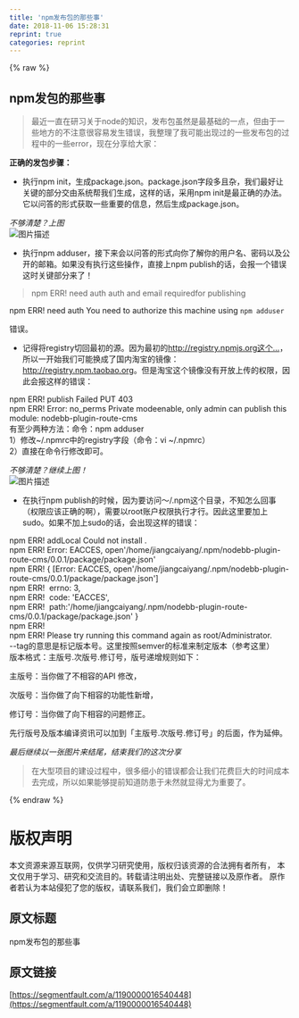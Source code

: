 ```yaml
---
title: 'npm发布包的那些事' 
date: 2018-11-06 15:28:31
reprint: true
categories: reprint
---
```


{% raw %}
<h2 id="articleHeader0">npm&#x53D1;&#x5305;&#x7684;&#x90A3;&#x4E9B;&#x4E8B;</h2><blockquote>&#x6700;&#x8FD1;&#x4E00;&#x76F4;&#x5728;&#x7814;&#x4E60;&#x5173;&#x4E8E;node&#x7684;&#x77E5;&#x8BC6;&#xFF0C;&#x53D1;&#x5E03;&#x5305;&#x867D;&#x7136;&#x662F;&#x6700;&#x57FA;&#x7840;&#x7684;&#x4E00;&#x70B9;&#xFF0C;&#x4F46;&#x7531;&#x4E8E;&#x4E00;&#x4E9B;&#x5730;&#x65B9;&#x7684;&#x4E0D;&#x6CE8;&#x610F;&#x5F88;&#x5BB9;&#x6613;&#x53D1;&#x751F;&#x9519;&#x8BEF;&#xFF0C;&#x6211;&#x6574;&#x7406;&#x4E86;&#x6211;&#x53EF;&#x80FD;&#x51FA;&#x73B0;&#x8FC7;&#x7684;&#x4E00;&#x4E9B;&#x53D1;&#x5E03;&#x5305;&#x7684;&#x8FC7;&#x7A0B;&#x4E2D;&#x7684;&#x4E00;&#x4E9B;error&#xFF0C;&#x73B0;&#x5728;&#x5206;&#x4EAB;&#x7ED9;&#x5927;&#x5BB6;&#xFF1A;</blockquote><p><strong>&#x6B63;&#x786E;&#x7684;&#x53D1;&#x5305;&#x6B65;&#x9AA4;&#xFF1A;</strong></p><ul><li>&#x6267;&#x884C;npm init&#xFF0C;&#x751F;&#x6210;package.json&#x3002;package.json&#x5B57;&#x6BB5;&#x591A;&#x4E14;&#x6742;&#xFF0C;&#x6211;&#x4EEC;&#x6700;&#x597D;&#x8BA9;&#x5173;&#x952E;&#x7684;&#x90E8;&#x5206;&#x4EA4;&#x7531;&#x7CFB;&#x7EDF;&#x5E2E;&#x6211;&#x4EEC;&#x751F;&#x6210;&#xFF0C;&#x8FD9;&#x6837;&#x7684;&#x8BDD;&#xFF0C;&#x91C7;&#x7528;npm init&#x662F;&#x6700;&#x6B63;&#x786E;&#x7684;&#x529E;&#x6CD5;&#x3002;&#x5B83;&#x4EE5;&#x95EE;&#x7B54;&#x7684;&#x5F62;&#x5F0F;&#x83B7;&#x53D6;&#x4E00;&#x4E9B;&#x91CD;&#x8981;&#x7684;&#x4FE1;&#x606F;&#xFF0C;&#x7136;&#x540E;&#x751F;&#x6210;package.json&#x3002;</li></ul><p><em>&#x4E0D;&#x591F;&#x6E05;&#x695A;&#xFF1F;&#x4E0A;&#x56FE;</em><br><span class="img-wrap"><img data-src="/img/bVbhyBc?w=789&amp;h=48" src="https://static.alili.tech/img/bVbhyBc?w=789&amp;h=48" alt="&#x56FE;&#x7247;&#x63CF;&#x8FF0;" title="&#x56FE;&#x7247;&#x63CF;&#x8FF0;" style="cursor:pointer;display:inline"></span></p><ul><li>&#x6267;&#x884C;npm adduser&#xFF0C;&#x63A5;&#x4E0B;&#x6765;&#x4F1A;&#x4EE5;&#x95EE;&#x7B54;&#x7684;&#x5F62;&#x5F0F;&#x5411;&#x4F60;&#x4E86;&#x89E3;&#x4F60;&#x7684;&#x7528;&#x6237;&#x540D;&#x3001;&#x5BC6;&#x7801;&#x4EE5;&#x53CA;&#x516C;&#x5F00;&#x7684;&#x90AE;&#x7BB1;&#x3002;&#x5982;&#x679C;&#x6CA1;&#x6709;&#x6267;&#x884C;&#x8FD9;&#x4E9B;&#x64CD;&#x4F5C;&#xFF0C;&#x76F4;&#x63A5;&#x4E0A;npm publish&#x7684;&#x8BDD;&#xFF0C;&#x4F1A;&#x62A5;&#x4E00;&#x4E2A;&#x9519;&#x8BEF;&#x8FD9;&#x65F6;&#x5173;&#x952E;&#x90E8;&#x5206;&#x6765;&#x4E86;&#xFF01;</li></ul><blockquote>npm ERR! need auth auth and email requiredfor publishing</blockquote><p>npm ERR! need auth You need to authorize this machine using <code>npm adduser</code></p><p>&#x9519;&#x8BEF;&#x3002;</p><ul><li>&#x8BB0;&#x5F97;&#x5C06;registry&#x5207;&#x56DE;&#x6700;&#x521D;&#x7684;&#x6E90;&#x3002;&#x56E0;&#x4E3A;&#x6700;&#x521D;&#x7684;<a href="http://registry.npmjs.org%E8%BF%99%E4%B8%AA%E6%BA%90%E5%9B%BD%E5%86%85%E7%94%A8%E6%88%B7%E8%AE%BF%E9%97%AE%E9%9D%9E%E5%B8%B8%E6%85%A2" rel="nofollow noreferrer" target="_blank">http://registry.npmjs.org&#x8FD9;&#x4E2A;...</a>&#xFF0C;&#x6240;&#x4EE5;&#x4E00;&#x5F00;&#x59CB;&#x6211;&#x4EEC;&#x53EF;&#x80FD;&#x6362;&#x6210;&#x4E86;&#x56FD;&#x5185;&#x6DD8;&#x5B9D;&#x7684;&#x955C;&#x50CF;&#xFF1A;<a href="http://registry.npm.taobao.org" rel="nofollow noreferrer" target="_blank">http://registry.npm.taobao.org</a>&#x3002;&#x4F46;&#x662F;&#x6DD8;&#x5B9D;&#x8FD9;&#x4E2A;&#x955C;&#x50CF;&#x6CA1;&#x6709;&#x5F00;&#x653E;&#x4E0A;&#x4F20;&#x7684;&#x6743;&#x9650;&#xFF0C;&#x56E0;&#x6B64;&#x4F1A;&#x62A5;&#x8FD9;&#x6837;&#x7684;&#x9519;&#x8BEF;&#xFF1A;</li></ul><p>npm ERR! publish Failed PUT 403<br>npm ERR! Error: no_perms Private modeenable, only admin can publish this module: nodebb-plugin-route-cms<br>&#x6709;&#x81F3;&#x5C11;&#x4E24;&#x79CD;&#x65B9;&#x6CD5;&#xFF1A;&#x547D;&#x4EE4;&#xFF1A;npm adduser<br>1&#xFF09;&#x4FEE;&#x6539;~/.npmrc&#x4E2D;&#x7684;registry&#x5B57;&#x6BB5;&#xFF08;&#x547D;&#x4EE4;&#xFF1A;vi ~/.npmrc&#xFF09;<br>2&#xFF09;&#x76F4;&#x63A5;&#x5728;&#x547D;&#x4EE4;&#x884C;&#x4FEE;&#x6539;&#x5373;&#x53EF;&#x3002;</p><p><em>&#x4E0D;&#x591F;&#x6E05;&#x695A;&#xFF1F;&#x7EE7;&#x7EED;&#x4E0A;&#x56FE;&#xFF01;</em><br><span class="img-wrap"><img data-src="/img/bVbhyBW?w=727&amp;h=43" src="https://static.alili.tech/img/bVbhyBW?w=727&amp;h=43" alt="&#x56FE;&#x7247;&#x63CF;&#x8FF0;" title="&#x56FE;&#x7247;&#x63CF;&#x8FF0;" style="cursor:pointer;display:inline"></span></p><ul><li>&#x5728;&#x6267;&#x884C;npm publish&#x7684;&#x65F6;&#x5019;&#xFF0C;&#x56E0;&#x4E3A;&#x8981;&#x8BBF;&#x95EE;&#xFF5E;/.npm&#x8FD9;&#x4E2A;&#x76EE;&#x5F55;&#xFF0C;&#x4E0D;&#x77E5;&#x600E;&#x4E48;&#x56DE;&#x4E8B;&#xFF08;&#x6743;&#x9650;&#x5E94;&#x8BE5;&#x6B63;&#x786E;&#x7684;&#x554A;&#xFF09;&#xFF0C;&#x9700;&#x8981;&#x4EE5;root&#x8D26;&#x6237;&#x6743;&#x9650;&#x6267;&#x884C;&#x624D;&#x884C;&#x3002;&#x56E0;&#x6B64;&#x8FD9;&#x91CC;&#x8981;&#x52A0;&#x4E0A;sudo&#x3002;&#x5982;&#x679C;&#x4E0D;&#x52A0;&#x4E0A;sudo&#x7684;&#x8BDD;&#xFF0C;&#x4F1A;&#x51FA;&#x73B0;&#x8FD9;&#x6837;&#x7684;&#x9519;&#x8BEF;&#xFF1A;</li></ul><p>npm ERR! addLocal Could not install .<br>npm ERR! Error: EACCES, open&apos;/home/jiangcaiyang/.npm/nodebb-plugin-route-cms/0.0.1/package/package.json&apos;<br>npm ERR!&#xA0;{ [Error: EACCES, open&apos;/home/jiangcaiyang/.npm/nodebb-plugin-route-cms/0.0.1/package/package.json&apos;]<br>npm ERR!&#xA0;&#xA0;errno: 3,<br>npm ERR!&#xA0;&#xA0;code: &apos;EACCES&apos;,<br>npm ERR!&#xA0;&#xA0;path:&apos;/home/jiangcaiyang/.npm/nodebb-plugin-route-cms/0.0.1/package/package.json&apos; }<br>npm ERR!<br>npm ERR! Please try running this command again as root/Administrator.<br>--tag&#x7684;&#x610F;&#x601D;&#x662F;&#x6807;&#x8BB0;&#x7248;&#x672C;&#x53F7;&#x3002;&#x8FD9;&#x91CC;&#x6309;&#x7167;semver&#x7684;&#x6807;&#x51C6;&#x6765;&#x5236;&#x5B9A;&#x7248;&#x672C;&#xFF08;&#x53C2;&#x8003;&#x8FD9;&#x91CC;&#xFF09;<br>&#x7248;&#x672C;&#x683C;&#x5F0F;&#xFF1A;&#x4E3B;&#x7248;&#x53F7;.&#x6B21;&#x7248;&#x53F7;.&#x4FEE;&#x8BA2;&#x53F7;&#xFF0C;&#x7248;&#x53F7;&#x9012;&#x589E;&#x89C4;&#x5219;&#x5982;&#x4E0B;&#xFF1A;</p><p>&#x4E3B;&#x7248;&#x53F7;&#xFF1A;&#x5F53;&#x4F60;&#x505A;&#x4E86;&#x4E0D;&#x76F8;&#x5BB9;&#x7684;API &#x4FEE;&#x6539;&#xFF0C;</p><p>&#x6B21;&#x7248;&#x53F7;&#xFF1A;&#x5F53;&#x4F60;&#x505A;&#x4E86;&#x5411;&#x4E0B;&#x76F8;&#x5BB9;&#x7684;&#x529F;&#x80FD;&#x6027;&#x65B0;&#x589E;&#xFF0C;</p><p>&#x4FEE;&#x8BA2;&#x53F7;&#xFF1A;&#x5F53;&#x4F60;&#x505A;&#x4E86;&#x5411;&#x4E0B;&#x76F8;&#x5BB9;&#x7684;&#x95EE;&#x9898;&#x4FEE;&#x6B63;&#x3002;</p><p>&#x5148;&#x884C;&#x7248;&#x53F7;&#x53CA;&#x7248;&#x672C;&#x7F16;&#x8BD1;&#x8D44;&#x8BAF;&#x53EF;&#x4EE5;&#x52A0;&#x5230;&#x300C;&#x4E3B;&#x7248;&#x53F7;.&#x6B21;&#x7248;&#x53F7;.&#x4FEE;&#x8BA2;&#x53F7;&#x300D;&#x7684;&#x540E;&#x9762;&#xFF0C;&#x4F5C;&#x4E3A;&#x5EF6;&#x4F38;&#x3002;</p><p><em>&#x6700;&#x540E;&#x7EE7;&#x7EED;&#x4EE5;&#x4E00;&#x5F20;&#x56FE;&#x7247;&#x6765;&#x7ED3;&#x5C3E;&#xFF0C;&#x7ED3;&#x675F;&#x6211;&#x4EEC;&#x7684;&#x8FD9;&#x6B21;&#x5206;&#x4EAB;</em></p><blockquote>&#x5728;&#x5927;&#x578B;&#x9879;&#x76EE;&#x7684;&#x5EFA;&#x8BBE;&#x8FC7;&#x7A0B;&#x4E2D;&#xFF0C;&#x5F88;&#x591A;&#x7EC6;&#x5C0F;&#x7684;&#x9519;&#x8BEF;&#x90FD;&#x4F1A;&#x8BA9;&#x6211;&#x4EEC;&#x82B1;&#x8D39;&#x5DE8;&#x5927;&#x7684;&#x65F6;&#x95F4;&#x6210;&#x672C;&#x53BB;&#x5B8C;&#x6210;&#xFF0C;&#x6240;&#x4EE5;&#x5982;&#x679C;&#x80FD;&#x591F;&#x63D0;&#x524D;&#x77E5;&#x9053;&#x9632;&#x60A3;&#x4E8E;&#x672A;&#x7136;&#x5C31;&#x663E;&#x5F97;&#x5C24;&#x4E3A;&#x91CD;&#x8981;&#x4E86;&#x3002;</blockquote>
{% endraw %}

# 版权声明
本文资源来源互联网，仅供学习研究使用，版权归该资源的合法拥有者所有，
本文仅用于学习、研究和交流目的。转载请注明出处、完整链接以及原作者。
原作者若认为本站侵犯了您的版权，请联系我们，我们会立即删除！

## 原文标题
npm发布包的那些事

## 原文链接
[https://segmentfault.com/a/1190000016540448](https://segmentfault.com/a/1190000016540448)

